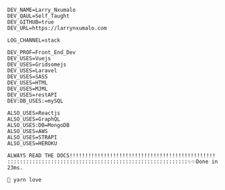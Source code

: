     DEV_NAME=Larry_Nxumalo
    DEV_QAUL=Self_Taught
    DEV_GITHUB=true
    DEV_URL=https://larrynxumalo.com

    LOG_CHANNEL=stack

    DEV_PROF=Front_End_Dev
    DEV_USES=Vuejs
    DEV_USES=Gridsomejs
    DEV_USES=Laravel
    DEV_USES=SASS
    DEV_USES=HTML
    DEV_USES=MJML
    DEV_USES=restAPI
    DEV:DB_USES:=mySQL
    
    ALSO_USES=Reactjs
    ALSO_USES=GraphQL
    ALSO_USES:DB=MongoDB
    ALSO_USES=AWS
    ALSO_USES=STRAPI
    ALSO_USES=HEROKU
    
    ALWAYS READ THE DOCS!!!!!!!!!!!!!!!!!!!!!!!!!!!!!!!!!!!!!!!!!!!!!!!
    ::::::::::::::::::::::::::::::::::::::::::::::::::::::::::✨✨Done in 23ms.
    
    🧶 yarn love
